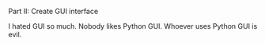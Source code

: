 Part II: Create GUI interface













































































































I hated GUI so much. Nobody likes Python GUI. Whoever uses Python GUI is evil. 
